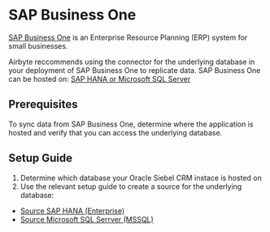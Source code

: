 # SAP Business One

[SAP Business One](https://www.sap.com/products/erp/business-one.html) is an Enterprise Resource Planning (ERP) system for small businesses.

Airbyte reccommends using the connector for the underlying database in your deployment of SAP Business One to replicate data. 
SAP Business One can be hosted on: [SAP HANA or Microsoft SQL Server](https://help.sap.com/docs/SAP_BUSINESS_ONE_PRODUCT_LINE)

## Prerequisites

To sync data from SAP Business One, determine where the application is hosted and verify that you can access the underlying database.

## Setup Guide

1. Determine which database your Oracle Siebel CRM instace is hosted on
2. Use the relevant setup guide to create a source for the underlying database:

- [Source SAP HANA (Enterprise)](https://docs.airbyte.com/integrations/enterprise-connectors/source-sap-hana)
- [Source Microsoft SQL Serrver (MSSQL)](https://docs.airbyte.com/integrations/sources/mssql#microsoft-sql-server-mssql)


